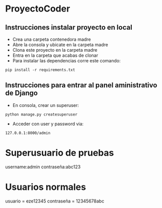 # ProyectoCoder

## Instrucciones instalar proyecto en local
+ Crea una carpeta contenedora madre
+ Abre la consola y ubicate en la carpeta madre
+ Clona este proyecto en la carpeta madre
+ Entra en la carpeta que acabas de clonar
+ Para instalar las dependencias corre este comando:

```
pip install -r requirements.txt
```

## Instrucciones para entrar al panel aministrativo de Django
+ En consola, crear un superuser:
```
python manage.py createsuperuser
```
+ Acceder con user y password via:
```
127.0.0.1:8000/admin
```

# Superusuario de pruebas
username:admin
contraseña:abc123

# Usuarios normales
usuario = eze12345
contraseña = 12345678abc